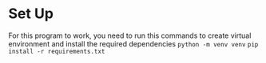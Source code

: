# Set Up

For this program to work, you need to run this commands to create virtual environment and install the required dependencies
`python -m venv venv`
`pip install -r requirements.txt`
